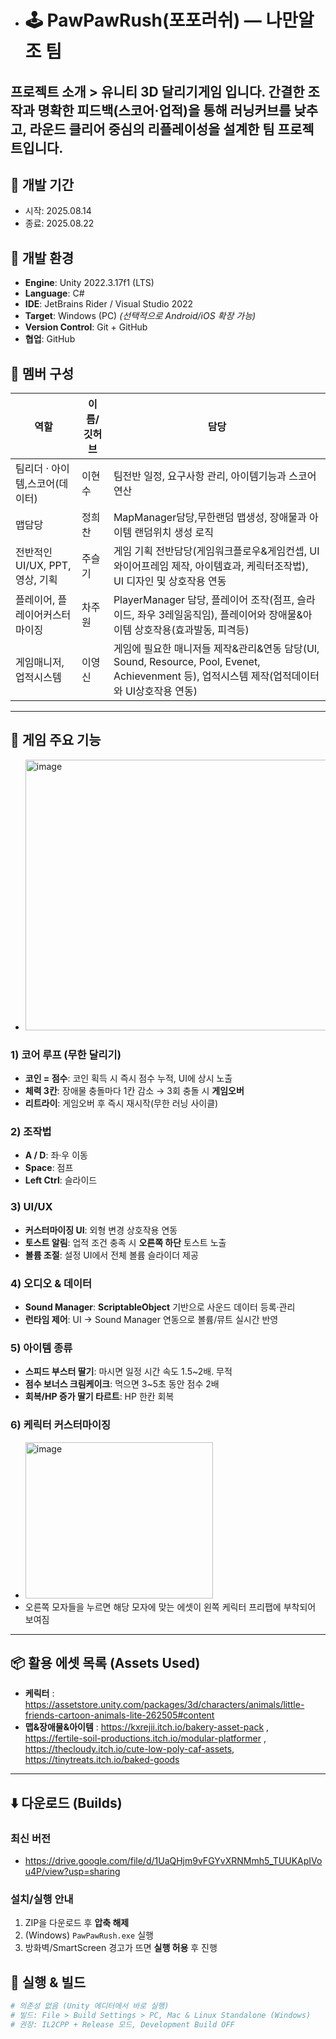 - # 🕹️ PawPawRush(포포러쉬) — 나만알조 팀

프로젝트 소개 > 유니티 3D 달리기게임 입니다. 간결한 조작과 명확한 피드백(스코어·업적)을 통해 러닝커브를 낮추고, 라운드 클리어 중심의 리플레이성을 설계한 팀 프로젝트입니다.
---
## 📅 개발 기간
- 시작: 2025.08.14  
- 종료: 2025.08.22  

## 🧰 개발 환경
- **Engine**: Unity 2022.3.17f1 (LTS)
- **Language**: C#
- **IDE**: JetBrains Rider / Visual Studio 2022
- **Target**: Windows (PC) *(선택적으로 Android/iOS 확장 가능)*
- **Version Control**: Git + GitHub
- **협업**: GitHub

## 👥 멤버 구성
| 역할 | 이름/깃허브 | 담당 |
|---|---|---|
| 팀리더 · 아이템,스코어(데이터) | 이현수 | 팀전반 일정, 요구사항 관리, 아이템기능과 스코어 연산 |
| 맵담당 | 정희찬 | MapManager담당,무한랜덤 맵생성, 장애물과 아이템 랜덤위치 생성 로직 |
| 전반적인 UI/UX, PPT, 영상, 기획 | 주슬기 | 게임 기획 전반담당(게임워크플로우&게임컨셉, UI와이어프레임 제작, 아이템효과, 케릭터조작법), UI 디자인 및 상호작용 연동 |
| 플레이어, 플레이어커스터마이징 | 차주원 | PlayerManager 담당, 플레이어 조작(점프, 슬라이드, 좌우 3레일움직임), 플레이어와 장애물&아이템 상호작용(효과발동, 피격등)|
| 게임매니저, 업적시스템 | 이영신 | 게임에 필요한 매니저들 제작&관리&연동 담당(UI, Sound, Resource, Pool, Evenet, Achievenment 등), 업적시스템 제작(업적데이터와 UI상호작용 연동)|

---

## 🧩 게임 주요 기능
- <img width="767" height="433" alt="image" src="https://github.com/user-attachments/assets/11478e44-c9fb-4a1b-8c20-5b88d7e53c38" />

### 1) 코어 루프 (무한 달리기)
- **코인 = 점수**: 코인 획득 시 즉시 점수 누적, UI에 상시 노출
- **체력 3칸**: 장애물 충돌마다 1칸 감소 → 3회 충돌 시 **게임오버**
- **리트라이**: 게임오버 후 즉시 재시작(무한 러닝 사이클)

### 2) 조작법
- **A / D**: 좌·우 이동  
- **Space**: 점프  
- **Left Ctrl**: 슬라이드

### 3) UI/UX
- **커스터마이징 UI**: 외형 변경 상호작용 연동
- **토스트 알림**: 업적 조건 충족 시 **오른쪽 하단** 토스트 노출
- **볼륨 조절**: 설정 UI에서 전체 볼륨 슬라이더 제공

### 4) 오디오 & 데이터
- **Sound Manager**: **ScriptableObject** 기반으로 사운드 데이터 등록·관리
- **런타임 제어**: UI → Sound Manager 연동으로 볼륨/뮤트 실시간 반영

### 5) 아이템 종류
- **스피드 부스터 딸기**: 마시면 일정 시간 속도 1.5~2배. 무적
- **점수 보너스 크림케이크**: 먹으면 3~5초 동안 점수 2배
- **회복/HP 증가 딸기 타르트**: HP 한칸 회복

### 6) 케릭터 커스터마이징
- <img width="300" height="250" alt="image" src="https://github.com/user-attachments/assets/72ae7241-0b4c-418e-99ad-e7303cbad14c" />
- 오른쪽 모자들을 누르면 해당 모자에 맞는 에셋이 왼쪽 케릭터 프리팹에 부착되어 보여짐
  
---

## 📦 활용 에셋 목록 (Assets Used)
- **케릭터** : https://assetstore.unity.com/packages/3d/characters/animals/little-friends-cartoon-animals-lite-262505#content
- **맵&장애물&아이템** : https://kxrejii.itch.io/bakery-asset-pack , https://fertile-soil-productions.itch.io/modular-platformer , https://thecloudy.itch.io/cute-low-poly-caf-assets, https://tinytreats.itch.io/baked-goods

---

## ⬇️ 다운로드 (Builds)

### 최신 버전
- https://drive.google.com/file/d/1UaQHjm9vFGYvXRNMmh5_TUUKApIVou4P/view?usp=sharing

### 설치/실행 안내
1. ZIP을 다운로드 후 **압축 해제**  
2. (Windows) `PawPawRush.exe` 실행  
4. 방화벽/SmartScreen 경고가 뜨면 **실행 허용** 후 진행


## 🚀 실행 & 빌드
```bash
# 의존성 없음 (Unity 에디터에서 바로 실행)
# 빌드: File > Build Settings > PC, Mac & Linux Standalone (Windows)
# 권장: IL2CPP + Release 모드, Development Build OFF

